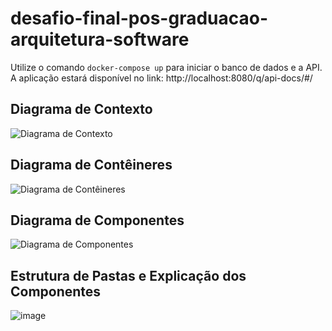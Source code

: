 # desafio-final-pos-graduacao-arquitetura-software

Utilize o comando `docker-compose up` para iniciar o banco de dados e a API.
A aplicação estará disponível no link: http://localhost:8080/q/api-docs/#/

## Diagrama de Contexto
![Diagrama de Contexto](https://github.com/user-attachments/assets/4ed49227-071b-4f28-bf74-d437f788013b)

## Diagrama de Contêineres
![Diagrama de Contêineres](https://github.com/user-attachments/assets/bd8fa192-91fd-43bd-8526-e3030c3b7a8f)

## Diagrama de Componentes
![Diagrama de Componentes](https://github.com/user-attachments/assets/9af2050c-2336-4faf-bc64-4cdceff40c85)

## Estrutura de Pastas e Explicação dos Componentes
![image](https://github.com/user-attachments/assets/1fefcc07-304b-468e-bdd3-93ea65c84f53)




